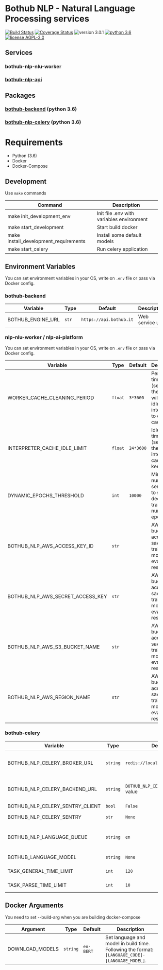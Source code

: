 # Bothub NLP - Natural Language Processing services

[![Build Status](https://travis-ci.org/bothub-it/bothub-nlp.svg?branch=master)](https://travis-ci.org/bothub-it/bothub-nlp) [![Coverage Status](https://coveralls.io/repos/github/bothub-it/bothub-nlp/badge.svg?branch=master)](https://coveralls.io/github/bothub-it/bothub-nlp?branch=master) ![version 3.0.1](https://img.shields.io/badge/version-3.0.1-blue.svg) [![python 3.6](https://img.shields.io/badge/python-3.6-green.svg)](https://docs.python.org/3.6/whatsnew/changelog.html) [![license AGPL-3.0](https://img.shields.io/badge/license-AGPL--3.0-red.svg)](https://github.com/bothub-it/bothub-nlp/blob/master/LICENSE)



## Services

### bothub-nlp-nlu-worker

### [bothub-nlp-api](https://github.com/bothub-it/bothub-nlp-api)

## Packages

### [bothub-backend](https://github.com/bothub-it/bothub-backend) (python 3.6)

### [bothub-nlp-celery](https://github.com/bothub-it/bothub-nlp-celery) (python 3.6)


# Requirements

* Python (3.6)
* Docker
* Docker-Compose

## Development

Use ```make``` commands

| Command | Description |
|--|--|
| make init_development_env | Init file .env with variables environment |
| make start_development | Start build docker |
| make install_development_requirements | Install some default models |
| make start_celery | Run celery application |


## Environment Variables

You can set environment variables in your OS, write on ```.env``` file or pass via Docker config.

### bothub-backend

| Variable | Type | Default | Description |
|--|--|--|--|
| BOTHUB_ENGINE_URL | `str` | `https://api.bothub.it` | Web service url |

### nlp-nlu-worker / nlp-ai-platform

You can set environment variables in your OS, write on ```.env``` file or pass via Docker config.

| Variable | Type | Default | Description |
|--|--|--|--|
| WORKER_CACHE_CLEANING_PERIOD | `float` | `3*3600` | Period of time (seconds) the worker will look for idle interpreters to clean cache |
| INTERPRETER_CACHE_IDLE_LIMIT | `float` | `24*3600` | Idle limit of time (seconds) the interpreter cache will keep cache |
| DYNAMIC_EPOCHS_THRESHOLD | `int` | `10000` | Minimum number of sentences to start decreasing training number of epochs |
| BOTHUB_NLP_AWS_ACCESS_KEY_ID | `str` | | AWS bucket access to save trained models and evaluation results |
| BOTHUB_NLP_AWS_SECRET_ACCESS_KEY | `str` | | AWS bucket access to save trained models and evaluation results |
| BOTHUB_NLP_AWS_S3_BUCKET_NAME | `str` | | AWS bucket access to save trained models and evaluation results |
| BOTHUB_NLP_AWS_REGION_NAME | `str` | | AWS bucket access to save trained models and evaluation results |

### bothub-celery

| Variable | Type | Default | Description |
|--|--|--|--|
| BOTHUB_NLP_CELERY_BROKER_URL | `string` | `redis://localhost:6379/0` | Celery Broker URL, check usage instructions in [Celery Docs](http://docs.celeryproject.org/en/latest/index.html) |
| BOTHUB_NLP_CELERY_BACKEND_URL | `string` | `BOTHUB_NLP_CELERY_BROKER_URL` value | Celery Backend URL, check usage instructions in [Celery Docs](http://docs.celeryproject.org/en/latest/index.html) |
| BOTHUB_NLP_CELERY_SENTRY_CLIENT | `bool` | `False` | Enable Sentry |
| BOTHUB_NLP_CELERY_SENTRY | `str` | `None` | Set URL Sentry Server |
| BOTHUB_NLP_LANGUAGE_QUEUE | `string` | `en` | Set language of model that will be loaded in celery and will define its queue |
| BOTHUB_LANGUAGE_MODEL | `string` | `None` | Set type of model (BERT/SPACY/NONE) |
| TASK_GENERAL_TIME_LIMIT | `int` | `120` | Time limit of celery tasks |
| TASK_PARSE_TIME_LIMIT | `int` | `10` | Time limit of parse task |

## Docker Arguments

You need to set --build-arg when you are building docker-compose

| Argument | Type | Default | Description |
|--|--|--|--|
| DOWNLOAD_MODELS | ```string```|  ```en-BERT``` | Set language and model in build time. Following the format: ```[LANGUAGE_CODE]-[LANGUAGE_MODEL]```.
